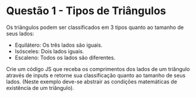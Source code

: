 # Questão 1 - Tipos de Triângulos

Os triângulos podem ser classificados em 3 tipos quanto ao tamanho de seus lados:

- Equilátero: Os três lados são iguais.
- Isósceles: Dois lados iguais.
- Escaleno: Todos os lados são diferentes.

Crie um código JS que receba os comprimentos dos lados de um triângulo através de inputs e retorne sua classificação quanto ao tamanho de seus lados. (Neste exemplo deve-se abstrair as condições matemáticas de existência de um triângulo).